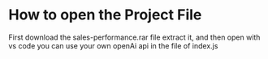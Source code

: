 # How to open the Project File
First download the sales-performance.rar file
extract it, and then open with vs code
you can use your own openAi api in the file of index.js

